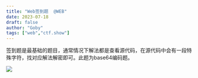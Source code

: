 ```yaml
---
title: "Web签到题  @WEB"
date: 2023-07-18
draft: false
author: "Goby"
tags: ["web","ctf.show"]
---
```


 签到题是最基础的题目，通常情况下解法都是查看源代码，在源代码中会有一段特殊字符，找对应解法解密即可。此题为base64编码题。

![](/ctf.show/4/1.webp)


